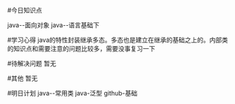 #今日知识点

java--面向对象
java--语言基础下

#学习心得
java的特性封装继承多态。多态也是建立在继承的基础之上的。内部类的知识点和需要注意的问题比较多，需要没事复习一下

#待解决问题
暂无

#其他
暂无

#明日计划
java--常用类
java-泛型
github-基础